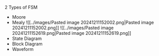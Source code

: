 2 Types of FSM
- Moore 
- Mealy
![[../images/Pasted image 20241211152002.png|Pasted image 20241211152002.png]]
![[../images/Pasted image 20241211152619.png|Pasted image 20241211152619.png]]
- State Diagram
- Block Diagram
- Waveform